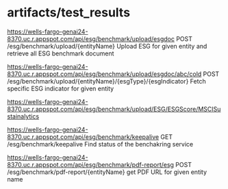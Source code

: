 ﻿

# artifacts/test_results

https://wells-fargo-genai24-8370.uc.r.appspot.com/api/esg/benchmark/upload/esgdoc
POST
/esg/benchmark/upload/{entityName}
Upload ESG for given entity and retrieve all ESG benchmark document


https://wells-fargo-genai24-8370.uc.r.appspot.com/api/esg/benchmark/upload/esgdoc/abc/cold
POST
/esg/benchmark/upload/{entityName}/{esgType}/{esgIndicator}
Fetch specific ESG indicator for given entity

https://wells-fargo-genai24-8370.uc.r.appspot.com/api/esg/benchmark/upload/ESG/ESGScore/MSCISustainalytics


https://wells-fargo-genai24-8370.uc.r.appspot.com/api/esg/benchmark/keepalive
GET
/esg/benchmark/keepalive
Find status of the benchakring service

https://wells-fargo-genai24-8370.uc.r.appspot.com/api/esg/benchmark/pdf-report/esg
POST
/esg/benchmark/pdf-report/{entityName}
get PDF URL for given entity name

